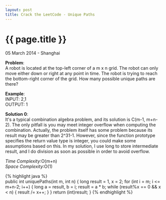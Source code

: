 ```yaml
---
layout: post
title: Crack the LeetCode - Unique Paths
---
```


{{ page.title }}
================

<p class="meta">05 March 2014 - Shanghai </p>

**Problem**:  
A robot is located at the top-left corner of a m x n grid. The robot can only move either down or right at any point in time. The robot is trying to reach the bottom-right corner of the grid. How many possible unique paths are there?

**Example**:    
INPUT: 2,1  
OUTPUT: 1  

**Solution 0**:  
It's a typical combination algebra problem, and its solution is C(m-1, m+n-2). The only pitfall is you may meet integer overflow when computing the combination. Actually, the problem itself has some problem because its result may be greater than 2^31-1. However, since the function prototype specifies the return value type is integer, you could make some assumptions based on this. In my solution, I use long to store intermediate result, and I do division as soon as possible in order to avoid overflow.

*Time Complexity*:O(m+n)  
*Space Complexity*:O(1)  

{% highlight java %}  
public int uniquePaths(int m, int n) {
    long result = 1, x = 2;
    for (int i = m; i <= m+n-2; i++) {
        long a = result, b = i;
        result = a * b;
        while (result%x == 0 && x < n) {
            result /= x++;
        }
    }
    return (int)result;
}
{% endhighlight %}

